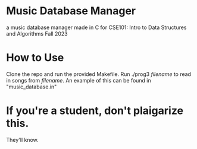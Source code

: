 # Music Database Manager
a music database manager made in C for CSE101: Intro to Data Structures and Algorithms Fall 2023

# How to Use
Clone the repo and run the provided Makefile. 
Run ./prog3 *filename* to read in songs from *filename*.
An example of this can be found in "music_database.in"

# If you're a student, don't plaigarize this.
They'll know. 

